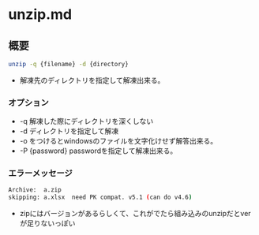 # unzip.md
## 概要
```bash
unzip -q {filename} -d {directory}
```
* 解凍先のディレクトリを指定して解凍出来る。


### オプション
* -q 解凍した際にディレクトリを深くしない
* -d ディレクトリを指定して解凍
* -o をつけるとwindowsのファイルを文字化けせず解答出来る。
* -P {password} passwordを指定して解凍出来る。

### エラーメッセージ
```bash
Archive:  a.zip
skipping: a.xlsx  need PK compat. v5.1 (can do v4.6)
```
* zipにはバージョンがあるらしくて、これがでたら組み込みのunzipだとverが足りないっぽい

